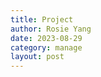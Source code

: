```yaml
---
title: Project
author: Rosie Yang
date: 2023-08-29
category: manage
layout: post
---
```




<div style="padding:3px; margin:200px 0;"></div>   